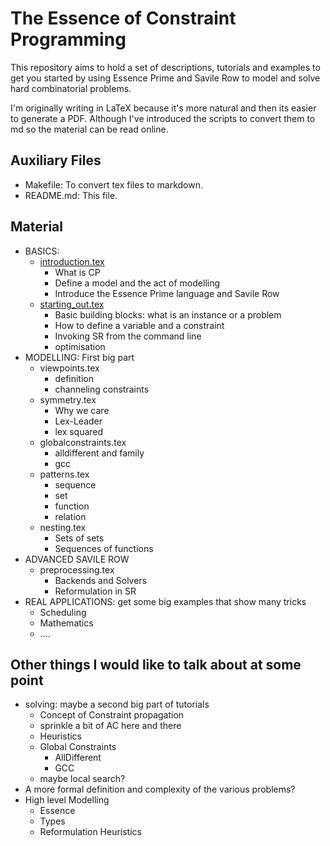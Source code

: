 # The Essence of Constraint Programming

This repository aims to hold a set of descriptions, tutorials and examples to
get you started by using Essence Prime and Savile Row to model and solve hard
combinatorial problems.

I'm originally writing in LaTeX because it's more natural and then its easier to 
generate a PDF. Although I've introduced the scripts to convert them to md so the
material can be read online.

## Auxiliary Files

* Makefile: To convert tex files to markdown.
* README.md: This file.

## Material

* BASICS:
    * [introduction.tex](introduction.tex)
        * What is CP
        * Define a model and the act of modelling
        * Introduce the Essence Prime language and Savile Row
    * [starting_out.tex](starting_out.tex)
        * Basic building blocks: what is an instance or a problem
        * How to define a variable and a constraint
        * Invoking SR from the command line
        * optimisation
* MODELLING: First big part 
    * viewpoints.tex
        * definition
        * channeling constraints
    * symmetry.tex
        * Why we care
        * Lex-Leader
        * lex squared
    * globalconstraints.tex
        * alldifferent and family
        * gcc
    * patterns.tex
        * sequence
        * set
        * function
        * relation
    * nesting.tex
        * Sets of sets
        * Sequences of functions
* ADVANCED SAVILE ROW
    * preprocessing.tex
        - Backends and Solvers
        - Reformulation in SR
* REAL APPLICATIONS: get some big examples that show many tricks
    * Scheduling
    * Mathematics
    - ....

## Other things I would like to talk about at some point

* solving: maybe a second big part of tutorials
    * Concept of Constraint propagation
    * sprinkle a bit of AC here and there
    * Heuristics
    * Global Constraints
        * AllDifferent
        * GCC
    * maybe local search?
* A more formal definition and complexity of the various problems?
* High level Modelling
    * Essence
    * Types
    * Reformulation Heuristics

